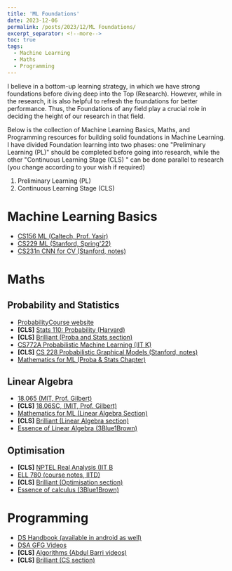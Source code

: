 ```yaml
---
title: 'ML Foundations'
date: 2023-12-06
permalink: /posts/2023/12/ML Foundations/
excerpt_separator: <!--more-->
toc: true
tags:
  - Machine Learning
  - Maths
  - Programming
---
```


I believe in a bottom-up learning strategy, in which we have strong foundations before diving deep into the Top (Research). However, while in the research, it is also helpful to refresh the foundations for better performance. Thus, the Foundations of any field play a crucial role in deciding the height of our research in that field.
<!--more-->
Below is the collection of Machine Learning Basics, Maths, and Programming resources for building solid foundations in Machine Learning. I have divided Foundation learning into two phases: one "Preliminary Learning (PL)" should be completed before going into research, while the other "Continuous Learning Stage (CLS) " can be done parallel to research (you change according to your wish if required)

  1. Preliminary Learning (PL)
  2. Continuous Learning Stage (CLS) 

# Machine Learning Basics 

- [CS156 ML (Caltech, Prof. Yasir)](https://youtube.com/playlist?list=PLD63A284B7615313A&si=BGpgL_jSwG1cGee1) 
- [CS229 ML (Stanford, Spring'22)](https://youtube.com/playlist?list=PLoROMvodv4rNyWOpJg_Yh4NSqI4Z4vOYy&si=J-Sgd9StGJfhnuI7)
- [CS231n CNN for CV (Stanford, notes)](https://cs231n.github.io)

# Maths 

## Probability and Statistics 

- [ProbabilityCourse website](https://www.probabilitycourse.com)
- **[CLS]** [Stats 110: Probability (Harvard)](https://projects.iq.harvard.edu/stat110/home)
- **[CLS]** [Brilliant (Proba and Stats section)](https://brilliant.org/courses/#/math/advanced-mathematics)
- [CS772A Probabilistic Machine Learning (IIT K)](https://www.cse.iitk.ac.in/users/piyush/courses/pml_autumn22/pml.html)
- **[CLS]** [CS 228 Probabilistic Graphical Models (Stanford, notes)](https://ermongroup.github.io/cs228-notes/)
- [Mathematics for ML (Proba &  Stats Chapter)](https://mml-book.github.io/book/mml-book.pdf)

## Linear Algebra 

- [18.065 (MIT, Prof. Gilbert)](https://ocw.mit.edu/courses/18-065-matrix-methods-in-data-analysis-signal-processing-and-machine-learning-spring-2018/)
- **[CLS]** [18.06SC, (MIT, Prof. Gilbert)](https://ocw.mit.edu/courses/18-06sc-linear-algebra-fall-2011/)
- [Mathematics for ML (Linear Algebra Section)](https://mml-book.github.io/book/mml-book.pdf)
- **[CLS]** [Brilliant (Linear Algebra section)](https://brilliant.org/courses/#/math/advanced-mathematics)
- [Essence of Linear Algebra (3Blue1Brown)](https://www.youtube.com/playlist?list=PLZHQObOWTQDPD3MizzM2xVFitgF8hE_ab)

## Optimisation 

- **[CLS]** [NPTEL Real Analysis (IIT B](https://youtube.com/playlist?list=PLOzRYVm0a65cpVtcdj_5SBEh6VQvC_BvR&si=xo4iyGO7oJ6KPv9o)
- [ELL 780 (course notes, IITD)](https://drive.google.com/file/d/1DIk4JE_REsTUKN7YHTsL60_zWS68AQ-1/view?usp=sharing)
- **[CLS]** [Brilliant (Optimisation section)](https://brilliant.org/courses/#/math/advanced-mathematics)
- [Essence of calculus (3Blue1Brown)](https://www.youtube.com/playlist?list=PLZHQObOWTQDMsr9K-rj53DwVRMYO3t5Yr)

# Programming 

- [DS Handbook (available in android as well)](https://www.thedshandbook.com)
- [DSA GFG Videos](https://www.geeksforgeeks.org/courses/dsa-self-paced)
- **[CLS]** [Algorithms (Abdul Barri videos)](https://youtube.com/playlist?list=PLDN4rrl48XKpZkf03iYFl-O29szjTrs_O&si=jqKhdtfXUqU5hoDW)
- **[CLS]** [Brilliant (CS section)](https://brilliant.org/courses/#/computer-science)